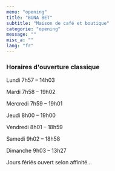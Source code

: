 ```yaml
---
menu: "opening"
title: "BUNA BET"
subtitle: "Maison de café et boutique"
categorie: "opening"
message: ""
misc_a: ""
lang: "fr"
---
```



### Horaires d'ouverture classique

Lundi 7h57 – 14h03

Mardi 7h58 – 19h02

Mercredi 7h59 – 19h01

Jeudi 8h00 – 19h00

Vendredi 8h01 – 18h59

Samedi 9h02 – 18h58

Dimanche 9h03 – 13h27

Jours fériés ouvert selon affinité...

